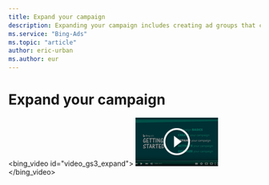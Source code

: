 ```yaml
---
title: Expand your campaign
description: Expanding your campaign includes creating ad groups that contain closely related ads and keywords, including keywords and a call to action, and using a variety of keywords and match types. (English only)
ms.service: "Bing-Ads"
ms.topic: "article"
author: eric-urban
ms.author: eur
---
```


# Expand your campaign

<bing_video id="video_gs3_expand">
    ![Expand your campaign](../images/BA_VideoThumb_GS_expand.png)
  </bing_video>

